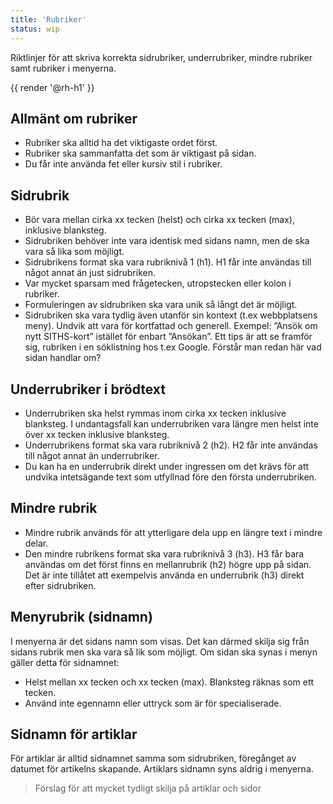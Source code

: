 ```yaml
---
title: 'Rubriker'
status: wip
---
```

Riktlinjer för att skriva korrekta sidrubriker, underrubriker, mindre rubriker samt rubriker i menyerna.


<div class="border p-4 shadow">
	{{ render '@rh-h1' }}
</div>

## Allmänt om rubriker
  - Rubriker ska alltid ha det viktigaste ordet först.
  - Rubriker ska sammanfatta det som är viktigast på sidan.
  - Du får inte använda fet eller kursiv stil i rubriker.

## Sidrubrik
  - Bör vara mellan cirka xx tecken (helst) och cirka xx tecken (max), inklusive blanksteg.
  - Sidrubriken behöver inte vara identisk med sidans namn, men de ska vara så lika som möjligt.
  - Sidrubrikens format ska vara rubriknivå 1 (h1). H1 får inte användas till något annat än just sidrubriken.
  - Var mycket sparsam med frågetecken, utropstecken eller kolon i rubriker.
  - Formuleringen av sidrubriken ska vara unik så långt det är möjligt.
  - Sidrubriken ska vara tydlig även utanför sin kontext (t.ex webbplatsens meny). Undvik att vara för kortfattad och generell. Exempel: ”Ansök om nytt SITHS-kort” istället för enbart ”Ansökan”. Ett tips är att se framför sig, rubriken i en söklistning hos t.ex Google. Förstår man redan här vad sidan handlar om?

## Underrubriker i brödtext
  - Underrubriken ska helst rymmas inom cirka xx tecken inklusive blanksteg. I undantagsfall kan underrubriken vara längre men helst inte över xx tecken inklusive blanksteg.
  - Underrubrikens format ska vara rubriknivå 2 (h2). H2 får inte användas till något annat än underrubriker.
  - Du kan ha en underrubrik direkt under ingressen om det krävs för att undvika intetsägande text som utfyllnad före den första underrubriken.

## Mindre rubrik
  - Mindre rubrik används för att ytterligare dela upp en längre text i mindre delar.
  - Den mindre rubrikens format ska vara rubriknivå 3 (h3). H3 får bara användas om det först finns en mellanrubrik (h2) högre upp på sidan. Det är inte tillåtet att exempelvis använda en underrubrik (h3) direkt efter sidrubriken.

## Menyrubrik (sidnamn)
I menyerna är det sidans namn som visas. Det kan därmed skilja sig från sidans rubrik men ska vara så lik som möjligt. Om sidan ska synas i menyn gäller detta för sidnamnet:
  - Helst mellan xx tecken och xx tecken (max). Blanksteg räknas som ett tecken.
  - Använd inte egennamn eller uttryck som är för specialiserade.

## Sidnamn för artiklar
För artiklar är alltid sidnamnet samma som sidrubriken, föregånget av datumet för artikelns skapande. Artiklars sidnamn syns aldrig i menyerna.

> Förslag för att mycket tydligt skilja på artiklar och sidor
